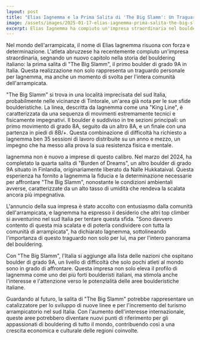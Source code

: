 ```yaml
---
layout: post
title: "Elias Iagnemma e la Prima Salita di 'The Big Slamm': Un Traguardo Epocale per il Bouldering Italiano"
image: /assets/images/2025-01-17-elias-iagnemma-prima-salita-the-big-slamm.jpeg
excerpt: Elias Iagnemma ha compiuto un'impresa straordinaria nel bouldering italiano con la prima salita di "The Big Slamm", il primo boulder di grado 9A in Italia.
---
```

Nel mondo dell'arrampicata, il nome di Elias Iagnemma risuona con forza e determinazione. L'atleta abruzzese ha recentemente compiuto un'impresa straordinaria, segnando un nuovo capitolo nella storia del bouldering italiano: la prima salita di "The Big Slamm", il primo boulder di grado 9A in Italia. Questa realizzazione non solo rappresenta un traguardo personale per Iagnemma, ma anche un momento di svolta per l'intera comunità dell'arrampicata.

"The Big Slamm" si trova in una località imprecisata del sud Italia, probabilmente nelle vicinanze di Tintorale, un'area già nota per le sue sfide boulderistiche. La linea, descritta da Iagnemma come una "King Line", è caratterizzata da una sequenza di movimenti estremamente tecnici e fisicamente impegnativi. Il boulder è suddiviso in tre sezioni principali: un primo movimento di grado 8A, seguito da un altro 8A, e un finale con una partenza in piedi di 8B/+. Questa combinazione di difficoltà ha richiesto a Iagnemma ben 35 sessioni di lavoro distribuite su un anno e mezzo, un impegno che ha messo alla prova la sua resistenza fisica e mentale.

Iagnemma non è nuovo a imprese di questo calibro. Nel marzo del 2024, ha completato la quarta salita di "Burden of Dreams", un altro boulder di grado 9A situato in Finlandia, originariamente liberato da Nalle Hukkataival. Questa esperienza ha fornito a Iagnemma la fiducia e la determinazione necessarie per affrontare "The Big Slamm", nonostante le condizioni ambientali avverse, caratterizzate da un alto tasso di umidità che rendeva la scalata ancora più impegnativa.

L'annuncio della sua impresa è stato accolto con entusiasmo dalla comunità dell'arrampicata, e Iagnemma ha espresso il desiderio che altri top climber si avventurino nel sud Italia per tentare questa sfida. "Sono davvero contento di questa mia scalata e di poterla condividere con tutta la comunità di arrampicata", ha dichiarato Iagnemma, sottolineando l'importanza di questo traguardo non solo per lui, ma per l'intero panorama del bouldering.

Con "The Big Slamm", l'Italia si aggiunge alla lista delle nazioni che ospitano boulder di grado 9A, un livello di difficoltà che solo pochi atleti al mondo sono in grado di affrontare. Questa impresa non solo eleva il profilo di Iagnemma come uno dei più forti boulderisti italiani, ma stimola anche l'interesse e l'attenzione verso le potenzialità delle aree boulderistiche italiane.

Guardando al futuro, la salita di "The Big Slamm" potrebbe rappresentare un catalizzatore per lo sviluppo di nuove linee e per l'incremento del turismo arrampicatorio nel sud Italia. Con l'aumento dell'interesse internazionale, queste aree potrebbero diventare nuovi punti di riferimento per gli appassionati di bouldering di tutto il mondo, contribuendo così a una crescita economica e culturale delle regioni coinvolte.
